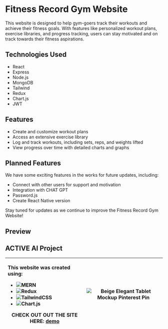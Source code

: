 # Fitness Record Gym Website

This website is designed to help gym-goers track their workouts and achieve their fitness goals. With features like personalized workout plans, exercise libraries, and progress tracking, users can stay motivated and on track towards their fitness aspirations.

## Technologies Used

- React
- Express
- Node.js
- MongoDB
- Tailwind
- Redux
- Chart.js
- JWT

## Features

- Create and customize workout plans
- Access an extensive exercise library
- Log and track workouts, including sets, reps, and weights lifted
- View progress over time with detailed charts and graphs

## Planned Features

We have some exciting features in the works for future updates, including:

- Connect with other users for support and motivation
- Integration with CHAT GPT
- Password.js
- Create React Native version

Stay tuned for updates as we continue to improve the Fitness Record Gym Website!

## Preview

## ACTIVE AI Project

| <p align="left">This website was created using:</p> <ul align="left">   <li> ![MERN](https://img.shields.io/badge/MERN-%231572B6.svg?style=for-the-badge&logo=MERN&logoColor=white) </li>   <li>![Redux](https://img.shields.io/badge/redux-%23593d88.svg?style=for-the-badge&logo=redux&logoColor=white)</li>   <li>![TailwindCSS](https://img.shields.io/badge/tailwindcss-%2338B2AC.svg?style=for-the-badge&logo=tailwind-css&logoColor=white)</li>   <li>![Chart.js](https://img.shields.io/badge/chart.js-F5788D.svg?style=for-the-badge&logo=chart.js&logoColor=white)</li></ul> <p align="center">CHECK OUT OUT THE SITE HERE: <a href="https://bulldog-two.vercel.app/">demo</a></p> | ![Beige Elegant Tablet Mockup Pinterest Pin](https://user-images.githubusercontent.com/57059357/223713553-5506cd0c-173c-4705-aa61-3de677ae899e.png) |
| --- | --- |
